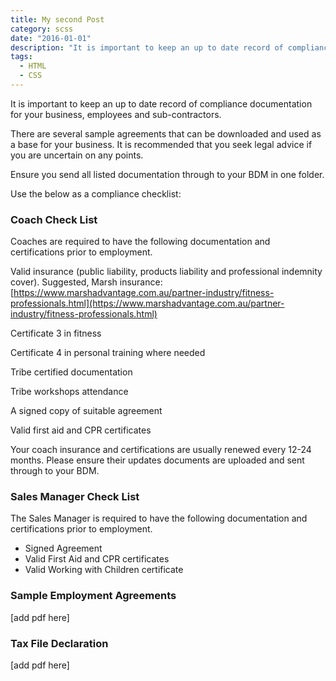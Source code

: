 ```yaml
---
title: My second Post
category: scss
date: "2016-01-01"
description: "It is important to keep an up to date record of compliance documentation for your business, employees and sub-contractors."
tags:
  - HTML
  - CSS
---
```

It is important to keep an up to date record of compliance documentation for your business, employees and sub-contractors.

There are several sample agreements that can be downloaded and used as a base for your business. It is recommended that you seek legal advice if you are uncertain on any points.  

Ensure you send all listed documentation through to your BDM in one folder.

Use the below as a compliance checklist:

### Coach Check List

Coaches are required to have the following documentation and certifications prior to employment.

Valid insurance (public liability, products liability and professional indemnity cover). Suggested, Marsh insurance: [https://www.marshadvantage.com.au/partner-industry/fitness-professionals.html](https://www.marshadvantage.com.au/partner-industry/fitness-professionals.html)

Certificate 3 in fitness

Certificate 4 in personal training where needed

Tribe certified documentation

Tribe workshops attendance

A signed copy of suitable agreement

Valid first aid and CPR certificates

Your coach insurance and certifications are usually renewed every 12-24 months. Please ensure their updates documents are uploaded and sent through to your BDM.

### **Sales Manager Check List**

The Sales Manager is required to have the following documentation and certifications prior to employment.

 - Signed Agreement
 - Valid First Aid and CPR certificates
 - Valid Working with Children certificate

### Sample Employment Agreements

[add pdf here]

### Tax File Declaration

[add pdf here]